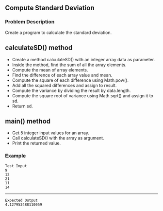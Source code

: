 ## Compute Standard Deviation

### Problem Description
Create a program to calculate the standard deviation.

**calculateSD() method**
-

- Create a method calculateSD() with an integer array data as parameter.
- Inside the method, find the sum of all the array elements.
- Compute the mean of array elements.
- Find the difference of each array value and mean.
- Compute the square of each difference using Math.pow().
- Add all the squared differences and assign to result.
- Compute the variance by dividing the result by data.length.
- Compute the square root of variance using Math.sqrt() and assign it to sd.
- Return sd.

**main() method**
-

- Get 5 integer input values for an array.
- Call calculateSD() with the array as argument.
- Print the returned value.

### Example
    Test Input
    9
    12
    21
    11
    14
-------
    Expected Output
    4.127953488110059